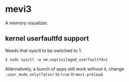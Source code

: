 
# mevi3

A memory visualizer.

## kernel userfaultfd support

Needs that sysctl to be switched to 1:

```shell
$ sudo sysctl -w vm.unprivileged_userfaultfd=1
```

Alternatively, a bunch of apps still work without it, change
`.user_mode_only(false)` to `true` in `mevi-preload`.
